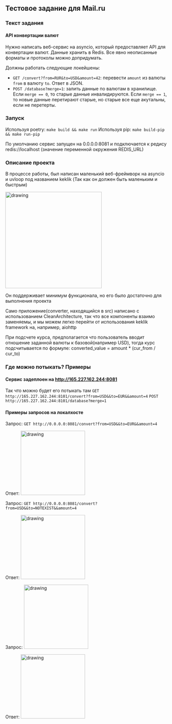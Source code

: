 ## Тестовое задание для Mail.ru

### Текст задания 

#### API конвертации валют

Нужно написать веб-сервис на asyncio, который предоставляет API для конвертации валют. Данные хранить в Redis. Все явно неописанные форматы и протоколы можно допридумать.

Должны работать следующие локейшены:

* `GET /convert?from=RUR&to=USD&amount=42`: перевести `amount` из валюты `from` в валюту `to`. Ответ в JSON.
* `POST /database?merge=1`: залить данные по валютам в хранилище. Если `merge == 0`, то старые данные инвалидируются. Если `merge == 1`, то новые данные перетирают старые, но старые все еще акутальны, если не перетерты.

### Запуск
Используя poetry: ```make build && make run```
Используя pip: ```make build-pip && make run-pip``` 

По умолчанию сервис запущен на 0.0.0.0:8081 и подключается к редису redis://localhost (значение переменной окружения REDIS_URL) 

### Описание проекта
В процессе работы, был написан маленький веб-фреймворк на asyncio и uvloop под названием keklik
(Так как он должен быть маленьким и быстрым) 

<img src="https://media.izi.travel/263fc413-3ed9-44da-a34c-f86a9ffd0ac6/5b3b0d27-03a6-46f0-9fbd-dbf237a4136f_800x600.jpg" alt="drawing" width="300"/> 

Он поддерживает минимум функционала, но его было достаточно для выполнения проекта

Само приложение(converter, находящийся в src) написано с использованием CleanArchitecture, 
так что все компоненты взаимо заменяемы, и мы можем легко перейти от использования keklik framework на, например, aiohttp

При подсчете курса, предполагается что пользователь вводит отношение заданной валюты к базовой(например USD), тогда курс подсчитывается по формуле:
converted_value = amount * (cur_from / cur_to)

### Где можно потыкать? Примеры

#### <b>Сервиc задеплоен на http://165.227.162.244:8081 </b>
Так что можно будет его потыкать там
```GET http://165.227.162.244:8101/convert?from=USD&&to=EUR&&amount=4```
```POST http://165.227.162.244:8101/database?merge=1```

#### Примеры запросов на локалхосте


Запрос: ```GET http://0.0.0.0:8081/convert?from=USD&&to=EUR&&amount=4``` 

Ответ:  <img src="https://cdn1.savepice.ru/uploads/2020/11/12/92cf266a8abbc885ae8bfd7ee9c7b3cd-full.png" alt="drawing" width="200"/> 

Запрос: ```GET http://0.0.0.0:8081/convert?from=USD&&to=NOTEXIST&&amount=4``` 

Ответ:  <img src="https://cdn1.savepice.ru/uploads/2020/11/12/2fc80d534a312c5ffe2521dfad244c4c-full.png" alt="drawing" width="200"/> 

Запрос: <img src="https://cdn1.savepice.ru/uploads/2020/11/12/8b56a6e95c494ddb6062d03bfaf8be45-full.png" alt="drawing" width="200"/>  

Ответ: <img src="https://cdn1.savepice.ru/uploads/2020/11/12/c863742e51514918bb361101dc07196a-full.png" alt="drawing" width="200"/>  

